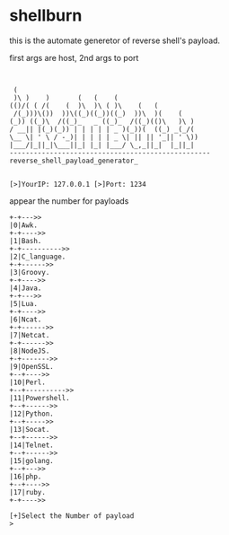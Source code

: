 # shellburn
  this is the automate generetor of reverse shell's payload.
  
  first args are host, 2nd args to port
  
```$ ./shellburn.py 127.0.0.1 1234


 (                                              
 )\ )    )       (   (    (                     
(()/( ( /(    (  )\  )\ ( )\    (   (           
 /(_)))\())  ))\((_)((_))((_)  ))\  )(    (     
(_)) ((_)\  /((_)_   _ ((_)_  /((_)(()\   )\ )  
/ __|| |(_)(_)) | | | | | _ )(_))(  ((_) _(_/(  
\__ \| ' \ / -_)| | | | | _ \| || || '_|| ' \)) 
|___/|_||_|\___||_| |_| |___/ \_,_||_|  |_||_|  
--------------------------------------------------
reverse_shell_payload_generator_


[>]YourIP: 127.0.0.1 [>]Port: 1234
```

appear the number for payloads 

```
+-+--->>
|0|Awk.
+-+---->>
|1|Bash.
+-+---------->>
|2|C_language.
+-+------>>
|3|Groovy.
+-+---->>
|4|Java.
+-+--->>
|5|Lua.
+-+---->>
|6|Ncat.
+-+------>>
|7|Netcat.
+-+------>>
|8|NodeJS.
+-+------->>
|9|OpenSSL.
+--+---->>
|10|Perl.
+--+---------->>
|11|Powershell.
+--+------>>
|12|Python.
+--+----->>
|13|Socat.
+--+------>>
|14|Telnet.
+--+------>>
|15|golang.
+--+--->>
|16|php.
+--+---->>
|17|ruby.
+-+---->>

[+]Select the Number of payload
> 
```

